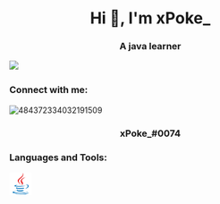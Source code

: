 <h1 align="center">Hi 👋, I'm xPoke_</h1>
<h3 align="center">A java learner</h3>

<img src="https://discord.c99.nl/widget/theme-1/484372334032191509.png">


<h3 align="left">Connect with me:</h3>
<p align="left">
<img align="center" src="https://raw.githubusercontent.com/rahuldkjain/github-profile-readme-generator/master/src/images/icons/Social/discord.svg" alt="484372334032191509" height="30" width="40" /><h3 align="center">xPoke_#0074</h3></a>
</p>

<h3 align="left">Languages and Tools:</h3>
<p align="left"> <a href="https://www.java.com" target="_blank" rel="noreferrer"> <img src="https://raw.githubusercontent.com/devicons/devicon/master/icons/java/java-original.svg" alt="java" width="40" height="40"/> </a> </p>
